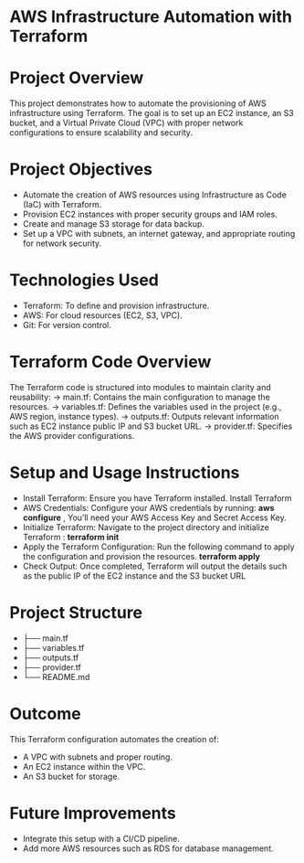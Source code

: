 # AWS Infrastructure Automation with Terraform

# Project Overview
This project demonstrates how to automate the provisioning of AWS infrastructure using Terraform. The goal is to set up an EC2 instance, an S3 bucket, and a Virtual Private Cloud (VPC) with proper network configurations to ensure scalability and security.

# Project Objectives
- Automate the creation of AWS resources using Infrastructure as Code (IaC) with Terraform.
- Provision EC2 instances with proper security groups and IAM roles.
- Create and manage S3 storage for data backup.
-  Set up a VPC with subnets, an internet gateway, and appropriate routing for network security.
 
# Technologies Used
 - Terraform: To define and provision infrastructure.
 - AWS: For cloud resources (EC2, S3, VPC).
 - Git: For version control.
 
# Terraform Code Overview
The Terraform code is structured into modules to maintain clarity and reusability:
-> main.tf: Contains the main configuration to manage the resources.
-> variables.tf: Defines the variables used in the project (e.g., AWS region, instance types).
-> outputs.tf: Outputs relevant information such as EC2 instance public IP and S3 bucket URL.
-> provider.tf: Specifies the AWS provider configurations.
 
# Setup and Usage Instructions
- Install Terraform: Ensure you have Terraform installed. Install Terraform
- AWS Credentials: Configure your AWS credentials by running: **aws configure** , You’ll need your AWS Access Key 
  and Secret Access Key.
- Initialize Terraform: Navigate to the project directory and initialize Terraform : **terraform init**
- Apply the Terraform Configuration: Run the following command to apply the configuration and provision the  resources. **terraform apply**
- Check Output: Once completed, Terraform will output the details such as the public IP of the EC2 instance and the 
  S3 bucket URL
  
# Project Structure
- ├── main.tf
- ├── variables.tf
- ├── outputs.tf
- ├── provider.tf
- └── README.md
  
# Outcome
  This Terraform configuration automates the creation of:
  - A VPC with subnets and proper routing.
  - An EC2 instance within the VPC.
  - An S3 bucket for storage.
  
#  Future Improvements
 - Integrate this setup with a CI/CD pipeline.
 - Add more AWS resources such as RDS for database management.


